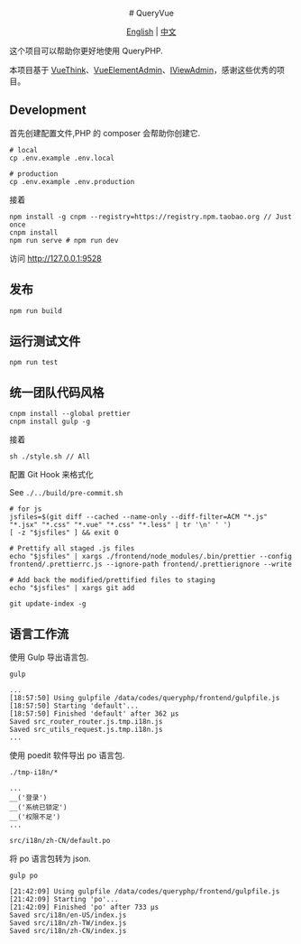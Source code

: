 <p align="center">
# QueryVue
</p>

<p align="center">
    <a href="./README.md">English</a> | <a href="./README-zh-CN.md">中文</a>
</p>

这个项目可以帮助你更好地使用 QueryPHP.

本项目基于 [VueThink](https://github.com/honraytech/VueThink)、[VueElementAdmin](https://github.com/PanJiaChen/vue-element-admin)、[IViewAdmin](https://github.com/iview/iview-admin)，感谢这些优秀的项目。

## Development

首先创建配置文件,PHP 的 composer 会帮助你创建它.

```
# local
cp .env.example .env.local

# production
cp .env.example .env.production
```

接着

```bas
npm install -g cnpm --registry=https://registry.npm.taobao.org // Just once
cnpm install
npm run serve # npm run dev
```
访问 http://127.0.0.1:9528

## 发布

```bash
npm run build
```

## 运行测试文件

```
npm run test
```

## 统一团队代码风格

```
cnpm install --global prettier
cnpm install gulp -g
```

接着

```
sh ./style.sh // All
```

配置 Git Hook 来格式化

See `./../build/pre-commit.sh`

```
# for js
jsfiles=$(git diff --cached --name-only --diff-filter=ACM "*.js" "*.jsx" "*.css" "*.vue" "*.css" "*.less" | tr '\n' ' ')
[ -z "$jsfiles" ] && exit 0

# Prettify all staged .js files
echo "$jsfiles" | xargs ./frontend/node_modules/.bin/prettier --config frontend/.prettierrc.js --ignore-path frontend/.prettierignore --write

# Add back the modified/prettified files to staging
echo "$jsfiles" | xargs git add

git update-index -g

```

## 语言工作流

使用 Gulp 导出语言包.

```
gulp

...
[18:57:50] Using gulpfile /data/codes/queryphp/frontend/gulpfile.js
[18:57:50] Starting 'default'...
[18:57:50] Finished 'default' after 362 μs
Saved src_router_router.js.tmp.i18n.js
Saved src_utils_request.js.tmp.i18n.js
...
```

使用 poedit 软件导出 po 语言包.

```
./tmp-i18n/*

...
__('登录')
__('系统已锁定')
__('权限不足')
...

src/i18n/zh-CN/default.po
```

将 po 语言包转为 json.

```
gulp po

[21:42:09] Using gulpfile /data/codes/queryphp/frontend/gulpfile.js
[21:42:09] Starting 'po'...
[21:42:09] Finished 'po' after 733 μs
Saved src/i18n/en-US/index.js
Saved src/i18n/zh-TW/index.js
Saved src/i18n/zh-CN/index.js
```
